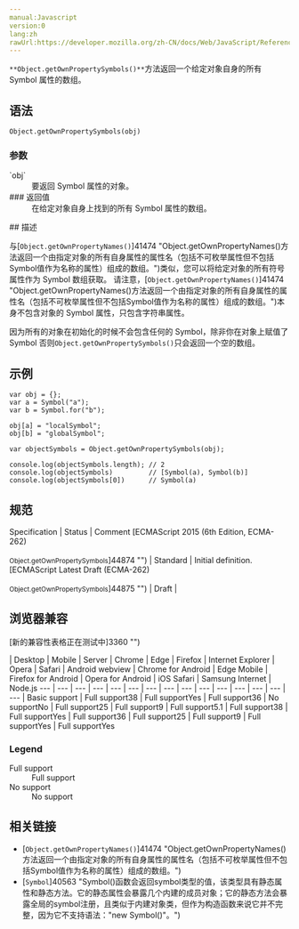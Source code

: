 ```yaml
---
manual:Javascript
version:0
lang:zh
rawUrl:https://developer.mozilla.org/zh-CN/docs/Web/JavaScript/Reference/Global_Objects/Object/getOwnPropertySymbols
---
```






`**Object.getOwnPropertySymbols()**`方法返回一个给定对象自身的所有 Symbol 属性的数组。


## 语法<a name="Syntax"></a>

```
Object.getOwnPropertySymbols(obj)
```

### 参数<a name="Parameters"></a>
<dl><dt id=''>`obj`</dt><dd>要返回 Symbol 属性的对象。</dd><dt id=''>
### 返回值<a name="返回值"></a>
</dt><dd>在给定对象自身上找到的所有 Symbol 属性的数组。</dd></dl>
## 描述<a name="Description"></a>


与[`Object.getOwnPropertyNames()`]41474 "Object.getOwnPropertyNames()方法返回一个由指定对象的所有自身属性的属性名（包括不可枚举属性但不包括Symbol值作为名称的属性）组成的数组。")类似，您可以将给定对象的所有符号属性作为 Symbol 数组获取。 请注意，[`Object.getOwnPropertyNames()`]41474 "Object.getOwnPropertyNames()方法返回一个由指定对象的所有自身属性的属性名（包括不可枚举属性但不包括Symbol值作为名称的属性）组成的数组。")本身不包含对象的 Symbol 属性，只包含字符串属性。



因为所有的对象在初始化的时候不会包含任何的 Symbol，除非你在对象上赋值了 Symbol 否则`Object.getOwnPropertySymbols()`只会返回一个空的数组。


## 示例<a name="示例"></a>

```
var obj = {};
var a = Symbol("a");
var b = Symbol.for("b");

obj[a] = "localSymbol";
obj[b] = "globalSymbol";

var objectSymbols = Object.getOwnPropertySymbols(obj);

console.log(objectSymbols.length); // 2
console.log(objectSymbols)         // [Symbol(a), Symbol(b)]
console.log(objectSymbols[0])      // Symbol(a)
```

## 规范<a name="规范"></a>

Specification | Status | Comment 
[ECMAScript 2015 (6th Edition, ECMA-262)<br></br><small>Object.getOwnPropertySymbols</small>]44874 "") | Standard | Initial definition. 
[ECMAScript Latest Draft (ECMA-262)<br></br><small>Object.getOwnPropertySymbols</small>]44875 "") | Draft |  


## 浏览器兼容<a name="浏览器兼容"></a>
[新的兼容性表格正在测试中<i></i>]3360 "")

 | <abbr>Desktop<i></i></abbr> | <abbr>Mobile<i></i></abbr> | <abbr>Server<i></i></abbr> 
 | <abbr>Chrome<i></i></abbr> | <abbr>Edge<i></i></abbr> | <abbr>Firefox<i></i></abbr> | <abbr>Internet Explorer<i></i></abbr> | <abbr>Opera<i></i></abbr> | <abbr>Safari<i></i></abbr> | <abbr>Android webview<i></i></abbr> | <abbr>Chrome for Android<i></i></abbr> | <abbr>Edge Mobile<i></i></abbr> | <abbr>Firefox for Android<i></i></abbr> | <abbr>Opera for Android<i></i></abbr> | <abbr>iOS Safari<i></i></abbr> | <abbr>Samsung Internet<i></i></abbr> | <abbr>Node.js<i></i></abbr> 
 ---  |  ---  |  ---  |  ---  |  ---  |  ---  |  ---  |  ---  |  ---  |  ---  |  ---  |  ---  |  ---  |  ---  |  ---  | 
Basic support | <abbr>Full support</abbr>38 | <abbr>Full support</abbr>Yes | <abbr>Full support</abbr>36 | <abbr>No support</abbr>No | <abbr>Full support</abbr>25 | <abbr>Full support</abbr>9 | <abbr>Full support</abbr>5.1 | <abbr>Full support</abbr>38 | <abbr>Full support</abbr>Yes | <abbr>Full support</abbr>36 | <abbr>Full support</abbr>25 | <abbr>Full support</abbr>9 | <abbr>Full support</abbr>Yes | <abbr>Full support</abbr>Yes 


### Legend<a name="Legend"></a>
<dl><dt id=''><abbr>Full support</abbr></dt><dd>Full support</dd><dt id=''><abbr>No support</abbr></dt><dd>No support</dd></dl>

## 相关链接<a name="相关链接"></a>

* [`Object.getOwnPropertyNames()`]41474 "Object.getOwnPropertyNames()方法返回一个由指定对象的所有自身属性的属性名（包括不可枚举属性但不包括Symbol值作为名称的属性）组成的数组。")
* [`Symbol`]40563 "Symbol()函数会返回symbol类型的值，该类型具有静态属性和静态方法。它的静态属性会暴露几个内建的成员对象；它的静态方法会暴露全局的symbol注册，且类似于内建对象类，但作为构造函数来说它并不完整，因为它不支持语法："new Symbol()"。")



